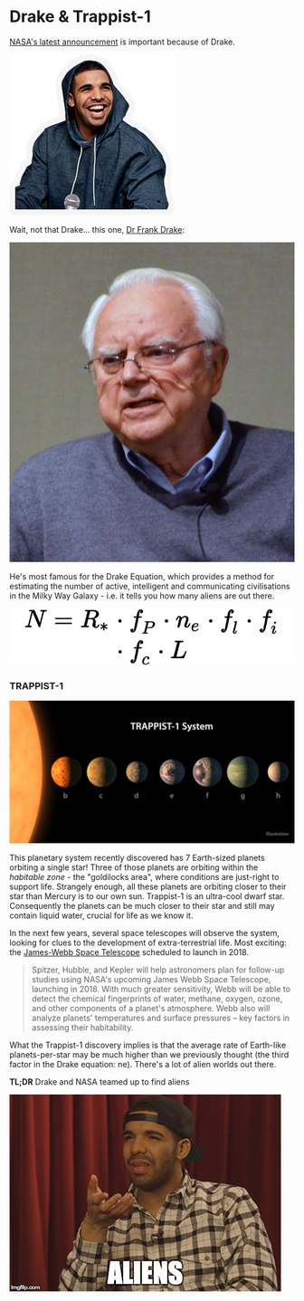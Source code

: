 # Drake & Trappist-1

[NASA's latest announcement](https://www.nasa.gov/press-release/nasa-telescope-reveals-largest-batch-of-earth-size-habitable-zone-planets-around) is important because of Drake.

![drake-email-smile1](/images/drake/drake-email-smile1.png)

Wait, not that Drake... this one, [Dr Frank Drake](https://en.wikipedia.org/wiki/Drake_equation):

![Dr._Frank_Drake](/images/drake/Dr._Frank_Drake.jpg)

He's most famous for the Drake Equation, which provides a method for estimating the number of active, intelligent and communicating civilisations in the Milky Way Galaxy - i.e. it tells you how many aliens are out there.

![The Drake Equation](/images/drake/drake_equation.svg)

### TRAPPIST-1

![trappist-system-1](/images/drake/trappist-system-1.jpg)

This planetary system recently discovered has 7 Earth-sized planets orbiting a single star! Three of those planets are orbiting within the *habitable zone* - the "goldilocks area", where conditions are just-right to support life. Strangely enough, all these planets are orbiting closer to their star than Mercury is to our own sun. Trappist-1 is an ultra-cool dwarf star. Consequently the planets can be much closer to their star and still may contain liquid water, crucial for life as we know it. 

In the next few years, several space telescopes will observe the system, looking for clues to the development of extra-terrestrial life. Most exciting: the [James-Webb Space Telescope](https://jwst.nasa.gov/) scheduled to launch in 2018.

> Spitzer, Hubble, and Kepler will help astronomers plan for follow-up studies using NASA's upcoming James Webb Space Telescope, launching in 2018. With much greater sensitivity, Webb will be able to detect the chemical fingerprints of water, methane, oxygen, ozone, and other components of a planet's atmosphere. Webb also will analyze planets' temperatures and surface pressures – key factors in assessing their habitability.


What the Trappist-1 discovery implies is that the average rate of Earth-like planets-per-star may be much higher than we previously thought (the third factor in the Drake equation: ne). There's a lot of alien worlds out there.

**TL;DR**
Drake and NASA teamed up to find aliens

![drake_aliens](/images/drake/drake_aliens.jpg)